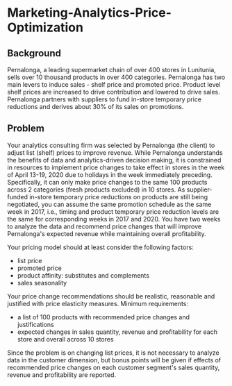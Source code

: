 # Marketing-Analytics-Price-Optimization

## Background
Pernalonga, a leading supermarket chain of over 400 stores in Lunitunia, sells over 10 thousand products in over 400 categories.  Pernalonga has two main levers to induce sales - shelf price and promoted price.  Product level shelf prices are increased to drive contribution and lowered to drive sales.  Pernalonga partners with suppliers to fund in-store temporary price reductions and derives about 30% of its sales on promotions.  

## Problem
Your analytics consulting firm was selected by Pernalonga (the client) to adjust list (shelf) prices to improve revenue.  While Pernalonga understands the benefits of data and analytics-driven decision making, it is constrained in resources to implement price changes to take effect in stores in the week of April 13-19, 2020 due to holidays in the week immediately preceding.  Specifically, it can only make price changes to the same 100 products across 2 categories (fresh products excluded) in 10 stores.  As supplier-funded in-store temporary price reductions on products are still being negotiated, you can assume the same promotion schedule as the same week in 2017, i.e., timing and product temporary price reduction levels are the same for corresponding weeks in 2017 and 2020.  You have two weeks to analyze the data and recommend price changes that will improve Pernalonga's expected revenue while maintaining overall profitability.

Your pricing model should at least consider the following factors:
- list price
- promoted price
- product affinity: substitutes and complements
- sales seasonality

Your price change recommendations should be realistic, reasonable and justified with price elasticity measures.  Minimum requirements:
- a list of 100 products with recommended price changes and justifications
- expected changes in sales quantity, revenue and profitability for each store and overall across 10 stores

Since the problem is on changing list prices, it is not necessary to analyze data in the customer dimension, but bonus points will be given if effects of recommended price changes on each customer segment's sales quantity, revenue and profitability are reported.
